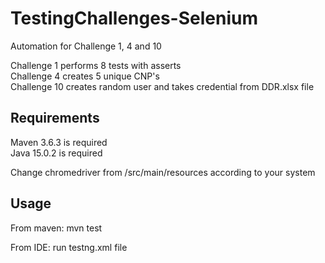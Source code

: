# TestingChallenges-Selenium
Automation for Challenge 1, 4 and 10

Challenge 1 performs 8 tests with asserts <br />
Challenge 4 creates 5 unique CNP's <br />
Challenge 10 creates random user and takes credential from DDR.xlsx file <br />

## Requirements

Maven 3.6.3 is required <br />
Java 15.0.2 is required <br />

Change chromedriver from /src/main/resources according to your system 

## Usage

From maven: mvn test <br />

From IDE: run testng.xml file <br />
